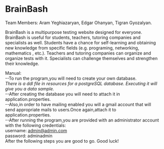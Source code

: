# BrainBash
Team Members: Aram Yeghiazaryan, Edgar Ohanyan, Tigran Gyozalyan.

BrainBash is a multipurpose testing website designed for everyone. 
BrainBash is useful for students, teachers, tutoring companies and specialists as well. 
Students have a chance for self-learning and obtaining new knowledge from specific fields (e.g. programing, networking,  mathematics , etc.). 
Teachers and tutoring companies can organize and organize tests with it. 
Specialists can challenge themselves and strengthen their knowledge.

Manual: <br />
--To run the program,you will need to create your own database. <br />
    *There is a ddl file in resources for a postgreSQL database. Executing it will give you a data sample.* <br />
--After creating the database you will need to attach it in application.properties. <br />
--Also,in order to have mailing enabled you will a gmail account that will send appropriate mails to users.Once again,attach it to 
application.properties. <br />
--After running the program,you are provided with an administrator account with the following credentials: <br />
    username: admin@admin.com <br />
    password: adminadmin <br />
After the following steps you are good to go. Good luck! 
